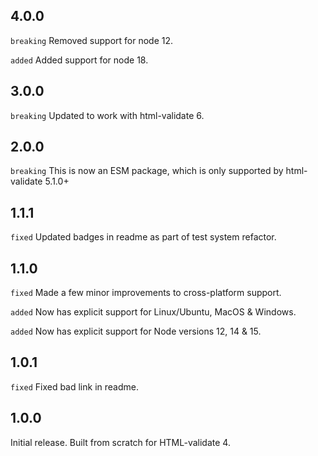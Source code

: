 ## 4.0.0
`breaking` Removed support for node 12.

`added` Added support for node 18.

## 3.0.0
`breaking` Updated to work with html-validate 6.

## 2.0.0
`breaking` This is now an ESM package, which is only supported by html-validate 5.1.0+

## 1.1.1
`fixed` Updated badges in readme as part of test system refactor.

## 1.1.0
`fixed` Made a few minor improvements to cross-platform support.

`added` Now has explicit support for Linux/Ubuntu, MacOS & Windows.

`added` Now has explicit support for Node versions 12, 14 & 15.

## 1.0.1
`fixed` Fixed bad link in readme.

## 1.0.0
Initial release. Built from scratch for HTML-validate 4.
